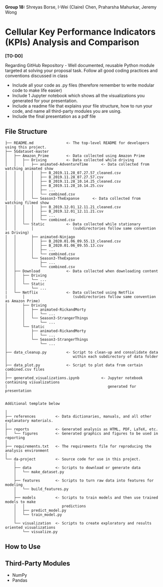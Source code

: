 **Group 18:** Shreyas Borse, I-Wei (Claire) Chen, Praharsha Mahurkar, Jeremy Wong

# Cellular Key Performance Indicators (KPIs) Analysis and Comparison

**[TO-DO]**

Regarding GitHub Repository - Well documented, reusable Python module targeted at solving your proposal task. Follow all good coding practices and conventions discussed in class
* Include all your code as .py files (therefore remember to write modular code to make life easier) 
* Include 1 Jupyter notebook which shows all the visualizations you generated for your presentation.
* Include a readme file that explains your file structure, how to run your code, and name all third-party modules you are using. 
* Include the final presentation as a pdf file

## File Structure

```
├── README.md               <- The top-level README for developers using this project.
├── 5Gdataset-master
│   ├── Amazon_Prime        <- Data collected using Amazon Prime         
│   │   ├── Driving         <- Data collected while driving
│   │   │   ├── animated-AdventureTime      <- Data collected from watching animated show
│   │   │   │   ├── B_2019.11.28_07.27.57_cleaned.csv
│   │   │   │   ├── B_2019.11.28_07.27.57.csv
│   │   │   │   ├── B_2019.11.28_10.14.25_cleaned.csv
│   │   │   │   ├── B_2019.11.28_10.14.25.csv
│   │   │   │   ├── ...
│   │   │   │   └── combined.csv
│   │   │   └── Season3-TheExpanse      <- Data collected from watching filmed show
│   │   │   │   ├── B_2019.12.01_12.11.21_cleaned.csv
│   │   │   │   ├── B_2019.12.01_12.11.21.csv
│   │   │   │   ├── ...
│   │   │   │   └── combined.csv
│   │   └── Static          <- Data collected while stationary 
│   │       │                  (subdirectories follow same convention as Driving)
│   │       ├── animated-Ninjago
│   │       │   ├── B_2020.01.06_09.55.13_cleaned.csv
│   │       │   ├── B_2020.01.06_09.55.13.csv
│   │       │   ├── ...
│   │       │   └── combined.csv
│   │       └── Season3-TheExpanse
│   │           ├── ...
│   │           └── combined.csv
│   ├── Download            <- Data collected when downloading content
│   │   ├── Driving
│   │   │   └── ...
│   │   └── Static
│   │       └── ...
|   └── Netflix             <- Data collected using Netflix 
|       │                      (subdirectories follow same convention as Amazon Prime) 
│       ├── Driving
│       │   ├── animated-RickandMorty
│       │   │   └── ...
│       │   └── Season3-StrangerThings
│       │       └── ...
│       └── Static
│           ├── animated-RickandMorty
│           │   └── ...
│           └── Season3-StrangerThings
│               └── ...
│
├── data_cleanup.py         <- Script to clean-up and consolidate data
│                              within each subdirectory of data folder
│
├── data_plot.py            <- Script to plot data from certain combined.csv files
│
├── generated_visualizations.ipynb          <- Jupyter notebook containing visualizations 
│                                              generated for presentation


Additional template below

│
├── references         <- Data dictionaries, manuals, and all other explanatory materials.
│
├── reports            <- Generated analysis as HTML, PDF, LaTeX, etc.
│   └── figures        <- Generated graphics and figures to be used in reporting
│
├── requirements.txt   <- The requirements file for reproducing the analysis environment
│
└── da-project         <- Source code for use in this project.
    │
    ├── data           <- Scripts to download or generate data
    │   └── make_dataset.py
    │
    ├── features       <- Scripts to turn raw data into features for modeling
    │   └── build_features.py
    │
    ├── models         <- Scripts to train models and then use trained models to make
    │   │                 predictions
    │   ├── predict_model.py
    │   └── train_model.py
    │
    └── visualization  <- Scripts to create exploratory and results oriented visualizations
        └── visualize.py
```

## How to Use

## Third-Party Modules
* NumPy
* Pandas
